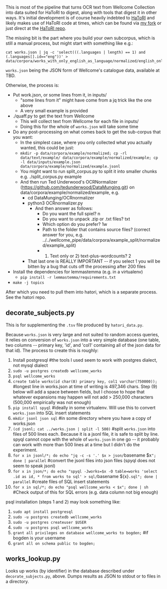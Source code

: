 This is most of the pipeline that turns OCR text from Wellcome Collection into data suited for HaToRI to digest, along with tools that digest it in other ways. It's initial development is of course heavily indebted to [HaToRI](https://eight1911.github.io/hansard/page/home/) and likely makes use of HaToRI code at times, which can be found via [my fork](https://github.com/bogden1/hatori) or just direct at the [HaToRI repo](https://github.com/brown-ccv/hatori).

The missing bit is the part where you build your own subcorpus, which is still a manual process, but might start
with something like e.g.:

```
cat works.json | jq -c 'select(((.languages | length) == 1) and (.languages[].id=="eng"))' > data/corpora/works_with_only_english_as_language/normalized/english_only.jsonl
```

`works.json` being the JSON form of Wellcome's catalogue data, available at TBD.

Otherwise, the process is:

* Put work.json, or some lines from it, in inputs/
  * "some lines from it" might have come from a jq trick like the one above
  * A very small example is provided
* ./quaff.py to get the text from Wellcome
  * This will collect text from Wellcome for each file in inputs/
  * Doing this for the whole of `works.json` will take some time
* Do any post-processing on what comes back to get the sub-corpus that you want:
  * In the simplest case, where you only collected what you actually wanted, this could be just:
  * `mkdir -p data/corpora/example/normalized; cp -rl data/text/example/ data/corpora/example/normalized/example; cp -l data/inputs/example.json data/corpora/example/normalized/example.jsonl`
  * You might want to run split\_corpus.py to split it into smaller chunks e.g. ./split\_corpus.py example
  * And then run Ted Underwood's OCRNormalizer (https://github.com/tedunderwood/DataMunging.git) on data/corpora/example/normalized/example, e.g. 
    * cd DataMunging/OCRnormalizer
    * python3 OCRnormalizer.py
      * And then answer as follows:
        * Do you want the full spiel? n
        * Do you want to unpack .zip or .txt files? txt
        * Which option do you prefer? 1w
        * Path to the folder that contains source files? (correct answer for you, e.g. ../../wellcome\_pipe/data/corpora/example\_split/normalized/example\_split)
        * 1) Text only or 2) text-plus-wordcounts? 2
    * That last one is REALLY IMPORTANT -- if you select 1 you will be bitten by a bug that cuts off the processing after 200 files
* Install the dependencies for lemmastemma (e.g. in a virtualenv)
  * `pip install -r lemmastemma/requirements.txt`
* `make -j topics`

After which you need to pull them into hatori, which is a separate process. See the hatori repo.

## decorate\_subjects.py

This is for supplementing the `.tsv` file produced by `hatori_data.py`.

Because `works.json` is very large and not suited to random access queries, it relies on conversion of `works.json` into a very simple database (one table, two columns -- primary key, 'id', and 'col1' containing all of the json data for that id). The process to create this is roughly:
1) Install postgresql #the tools I used seem to work with postgres dialect, not mysql dialect
2) `sudo -u postgres createdb wellcome_works`
3) `psql wellcome_works`
4) `create table works(id char(8) primary key, col1 varchar(750000));` #longest line in works.json at time of writing is 497,346 chars. Step (9) below will add a space between fields, but I choose to hope that whatever expansions may happen will not add > 250,000 characters (500,000 empirically was not enough)
5) `pip install spyql` #ideally in some virtualenv. Will use this to convert `works.json` into SQL insert statements
6) `mkdir jsonl json sql` #in some directory where you have a copy of works.json
7) `(cd jsonl; cat ../works.json | split -l 500)` #split `works.json` into files of 500 lines each. Because it is a jsonl file, it is safe to split by line. spyql cannot cope with the whole of `works.json` in one go -- it probably can work with more than 500 lines at a time but I didn't do the experiment.
8) `for x in jsonl/*; do echo "jq -c -s '.' $x > json/`basename $x`"; done | parallel` #convert the jsonl files into json files (spyql does not seem to speak jsonl)
9) `for x in json/*; do echo "spyql -Jworks=$x -O table=works 'select .id as id, * from works to sql' > sql/`basename ${x}`.sql"; done | parallel` #create files of SQL insert statements
10) `for x in sql/*; do echo "psql wellcome_works < $x"; done | sh` #Check output of this for SQL errors (e.g. data column not big enough)

psql installation (steps 1 and 2) may look something like:
1) `sudo apt install postgresql`
2) `sudo -u postgres createdb wellcome_works`
3) `sudo -u postgres createuser $USER`
4) `sudo -u postgres psql wellcome_works`
4) `grant all privileges on database wellcome_works to bogden;` #if bogden is your username
5) `grant all on schema public to bogden;`

## works\_lookup.py

Looks up works (by identifier) in the database described under `decorate_subjects.py`, above. Dumps results as JSON to stdout or to files in a directory.
